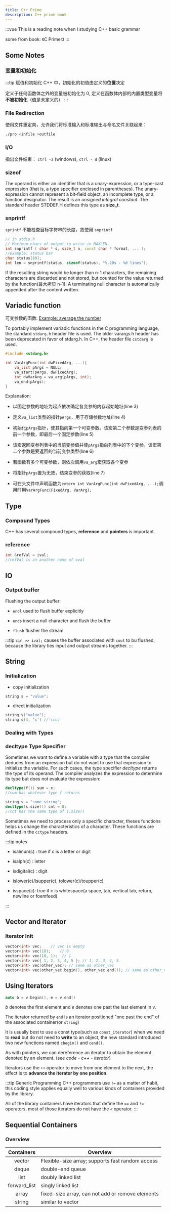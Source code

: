 ```yaml
---
title: C++ Prime
description: C++ prime book
---
```

:::vue
This is a reading note when I studying C++ basic grammar

some from book: 《C Primer》
:::
<!-- more -->

## Some Notes

### 变量和初始化

:::tip 赋值和初始化
C++ 中，初始化的初值由定义的**位置**决定

定义于任何函数体之外的变量被初始化为 0, 定义在函数体内部的内置类型变量将**不被初始化**（值是未定义的）
:::

### File Redirection

使用文件重定向，允许我们将标准输入和标准输出与命名文件关联起来：

```bash
./pro <infile >outfile
```

### I/O

指出文件结束： `ctrl -z` (windows), `ctrl - d` (linux)

### sizeof

The operand is either an identifier that is a unary-expression, or a type-cast expression (that is, a type specifier enclosed in parentheses). The unary-expression cannot represent a bit-field object, an incomplete type, or a function designator. The result is an *unsigned integral constant*. The standard header STDDEF.H defines this type as **size_t**.

### snprintf

`sprintf` 不能检查目标字符串的长度，故使用 `snprintf`

```cpp
// in stdio.h
// Maximum chars of output to write in MAXLEN. 
int snprintf ( char * s, size_t n, const char * format, ... );
//example: status bar
char status[80];
int len = snprintf(status, sizeof(status), "%.20s - %d lines");
```

If the resulting string would be longer than n-1 characters, the remaining characters are discarded and not stored, but counted for the value returned by the function(最大拷贝 n-1).
A terminating null character is automatically appended after the content written.

## Variadic function

可变参数的函数: [Example: average the number](https://github.com/chenweigao/_code/blob/master/cpp/variadic_function.cpp)

To portably implement variadic functions in the C programming language, the standard `stdarg.h` header file is used. The older varargs.h header has been deprecated in favor of stdarg.h. In C++, the header file `cstdarg` is used.

```c
#include <stdarg.h>

int VarArgFunc(int dwFixedArg, ...){
    va_list pArgs = NULL;
    va_start(pArgs, dwFixedArg);
    int dwVarArg = va_arg(pArgs, int);
    va_end(pArgs);
}
```

Explanation:

- 以固定参数的地址为起点依次确定各变参的内存起始地址(line 3)

- 定义`va_list`类型的指针`pArgs`，用于存储参数地址(line 4)
  
- 初始化`pArgs`指针，使其指向第一个可变参数。该宏第二个参数是变参列表的前一个参数，即最后一个固定参数(line 5)

- 该宏返回变参列表中的当前变参值并使`pArgs`指向列表中的下个变参。该宏第二个参数是要返回的当前变参类型(line 6)

- 若函数有多个可变参数，则依次调用`va_arg`宏获取各个变参
  
- 将指针`pArgs`置为无效，结束变参的获取(line 7)
  
- 可在头文件中声明函数为`extern int VarArgFunc(int dwFixedArg, ...);`调用时用`VarArgFunc(FixedArg, VarArg);`

## Type

### Compound Types

C++ has several compound types, **reference** and **pointers** is important.

### reference

```cpp
int &refVal = ival;
//refVal is an another name of oval
```

## IO

### Output buffer

Flushing the output buffer:

- `endl` used to flush buffer explicitly

- `ends` insert a null character and flush the buffer

- `flush` flusher the stream

:::tip
`cin >> ival;` causes the buffer associated with `cout` to bu flushed, because the library ties input and output streams together.
:::

## String

### Initialization

- copy initialization

```cpp
string s = "value";
```

- direct initialization

```cpp
string s("value");
string s(4, 'c') //'cccc'
```

### Dealing with Types

### decltype Type Specifier

Sometimes we want to define a variable with a type that the compiler deduces from an expression but do not want to use that expression to initialize the variable. For such cases, the type specifier *decltype* returns the type of its operand. The compiler analyzes the expression to determine its type but does not evaluate the expression:

```cpp
decltype(f()) sum = x;
//sum has whatever type f returns

string s = "some string";
decltype(s.size()) cnt = 0;
//cnt has the same type of s.size()
```

Sometimes we need to process only a specific character, theses functions helps us change the characteristics of a character. These functions are defined in the `cctype` headers.

:::tip notes

- isalmun(c) : true if c is a letter or digit

- isalph(c) : letter

- isdigital(c) : digit

- islower(c)/isupper(c), tolower(c)/toupper(c)

- isspace(c): true if c is whitespace(a space, tab, vertical tab, return, newline or foemfeed)

:::

## Vector and Iterator

### Iterator Init

```cpp
vector<int> vec;    // vec is empty
vector<int> vec(10);    // 0
vector<int> vec(10, 1);  // 1
vector<int> vec{ 1, 2, 3, 4, 5 }; // 1, 2, 3, 4, 5
vector<int> vec(other_vec); // same as other_vec
vector<int> vec(other_vec.begin(), other_vec.end()); // same as other_vec
```

## Using Iterators

```cpp
auto b = v.begin(), e = v.end()
```

*b* denotes the first element and *e* denotes one past the last element in v.

The iterator returned by `end` is an iterator positioned "one past the end" of the associated container(or `string`)

It is usually best to use a const type(such as `const_iterator`) when we need to **read** but do not need to **write** to an object, the new standard introduced two new functions named `cbegin()` and `cend()`.

As with pointers, we can dereference an iterator to obtain the element denoted by an element. (see *code - c++ - iterator*)

Iterators use the `++` operator to move from one element to the next, the effect is to **advance the iterator by one position**.

:::tip Generic Programming
C++ programmers use `!=` as a matter of habit, this coding style applies equally well to various kinds of containers provided by the library.

All of the library containers have iterators that define the `==` and `!=` operators, most of those iterators do not have the `<` operator.
:::

## Sequential Containers

### Overview

|  Containers  | Overview                                         |
| :----------: | ------------------------------------------------ |
|    vector    | Flexible-size array; supports fast random access |
|    deque     | double-end queue                                 |
|     list     | doubly linked list                               |
| forward_list | singly linked list                               |
|    array     | fixed-size array, can not add or remove elements |
|    string    | similar to vector                                |

